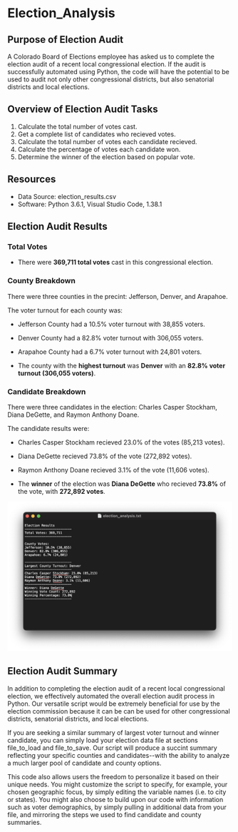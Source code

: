 # Election_Analysis

## Purpose of Election Audit
A Colorado Board of Elections employee has asked us to complete the election audit of a recent local congressional election. If the audit is successfully automated using Python, the code will have the potential to be used to audit not only other congressional districts, but also senatorial districts and local elections. 

## Overview of Election Audit Tasks

1. Calculate the total number of votes cast.
2. Get a complete list of candidates who recieved votes.
3. Calculate the total number of votes each candidate recieved.
4. Calculate the percentage of votes each candidate won.
5. Determine the winner of the election based on popular vote.

## Resources
- Data Source: election_results.csv
- Software: Python 3.6.1, Visual Studio Code, 1.38.1

## Election Audit Results
### Total Votes
* There were **369,711 total votes** cast in this congressional election.

### County Breakdown

There were three counties in the precint: Jefferson, Denver, and Arapahoe.

The voter turnout for each county was:
  * Jefferson County had a 10.5% voter turnout with 38,855 voters.
  * Denver County had a 82.8% voter turnout with 306,055 voters.
  * Arapahoe County had a 6.7% voter turnout with 24,801 voters.

* The county with the **highest turnout** was **Denver** with an **82.8% voter turnout (306,055 voters)**.

### Candidate Breakdown

There were three candidates in the election: Charles Casper Stockham, Diana DeGette, and Raymon Anthony Doane.

The candidate results were:

  * Charles Casper Stockham recieved 23.0% of the votes (85,213 votes).
  * Diana DeGette recieved 73.8% of the vote (272,892 votes).
  * Raymon Anthony Doane recieved 3.1% of the vote (11,606 votes).

* The **winner** of the election was **Diana DeGette** who recieved **73.8%** of the vote, with **272,892 votes**.

![Election Audit Results](https://github.com/MichaelaAnastasiaAustin/Election_Analysis/blob/main/Election_Analysis_Summary.png)

## Election Audit Summary

In addition to completing the election audit of a recent local congressional election, we effectively automated the overall election audit process in Python. Our versatile script would be extremely beneficial for use by the election commission because it can be can be used for other congressional districts, senatorial districts, and local elections.

If you are seeking a similar summary of largest voter turnout and winner candidate, you can simply load your election data file at sections file_to_load and file_to_save. Our script will produce a succint summary reflecting your specific counties and candidates--with the ability to analyze a much larger pool of candidate and county options. 

This code also allows users the freedom to personalize it based on their unique needs. You might customize the script to specify, for example, your chosen geographic focus, by simply editing the variable names (i.e. to city or states). You might also choose to build upon our code with information such as voter demographics, by simply pulling in additional data from your file, and mirroring the steps we used to find candidate and county summaries. 
